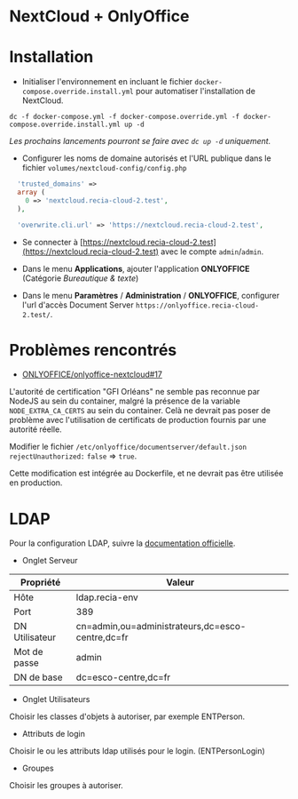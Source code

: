 NextCloud + OnlyOffice
======================

Installation
============

- Initialiser l'environnement en incluant le fichier `docker-compose.override.install.yml` pour automatiser l'installation 
de NextCloud.

```
dc -f docker-compose.yml -f docker-compose.override.yml -f docker-compose.override.install.yml up -d
```

*Les prochains lancements pourront se faire avec `dc up -d` uniquement.*

- Configurer les noms de domaine autorisés et l'URL publique dans le fichier `volumes/nextcloud-config/config.php`

```php
  'trusted_domains' => 
  array (
    0 => 'nextcloud.recia-cloud-2.test',
  ),
```

```php
  'overwrite.cli.url' => 'https://nextcloud.recia-cloud-2.test',
```

- Se connecter à [https://nextcloud.recia-cloud-2.test](https://nextcloud.recia-cloud-2.test) avec le compte `admin`/`admin`.

- Dans le menu **Applications**, ajouter l'application **ONLYOFFICE** (Catégorie *Bureautique & texte*)

- Dans le menu **Paramètres** / **Administration** / **ONLYOFFICE**, configurer l'url d'accès Document Server 
`https://onlyoffice.recia-cloud-2.test/`.

Problèmes rencontrés
====================

- [ONLYOFFICE/onlyoffice-nextcloud#17](https://github.com/ONLYOFFICE/onlyoffice-nextcloud/issues/17)

L'autorité de certification "GFI Orléans" ne semble pas reconnue par NodeJS au sein du container, malgré la présence de 
la variable `NODE_EXTRA_CA_CERTS` au sein du container. Celà ne devrait pas poser de problème avec l'utilisation de 
certificats de production fournis par une autorité réelle.

Modifier le fichier `/etc/onlyoffice/documentserver/default.json` `rejectUnauthorized:` `false` => `true`. 

Cette modification est intégrée au Dockerfile, et ne devrait pas être utilisée en production.


LDAP
====

Pour la configuration LDAP, suivre la [documentation officielle](https://docs.nextcloud.com/server/stable/admin_manual/configuration_user/user_auth_ldap.html).

- Onglet Serveur

| Propriété | Valeur |
|--------|---|
| Hôte | ldap.recia-env |
| Port | 389 |
| DN Utilisateur | cn=admin,ou=administrateurs,dc=esco-centre,dc=fr |
| Mot de passe | admin |
| DN de base | dc=esco-centre,dc=fr |

- Onglet Utilisateurs

Choisir les classes d'objets à autoriser, par exemple ENTPerson.

- Attributs de login

Choisir le ou les attributs ldap utilisés pour le login. (ENTPersonLogin)

- Groupes

Choisir les groupes à autoriser.


